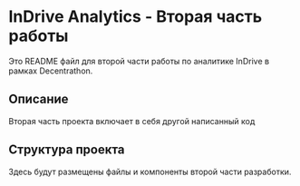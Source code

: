 # InDrive Analytics - Вторая часть работы

Это README файл для второй части работы по аналитике InDrive в рамках Decentrathon.

## Описание

Вторая часть проекта включает в себя другой написанный код

## Структура проекта

Здесь будут размещены файлы и компоненты второй части разработки.

